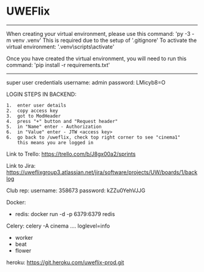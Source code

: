 # UWEFlix

***********************************************************************************
When creating your virtual environment, please use this command:
'py -3 -m venv .venv'
This is required due to the setup of '.gitignore'
To activate the virtual environment: '.venv\scripts\activate'

Once you have created the virtual environment, you will need to run this command:
'pip install -r requirements.txt'
***********************************************************************************

super user credentials
username: admin
password: LMicyb8=O

LOGIN STEPS IN BACKEND:

    1.  enter user details
    2.  copy access key
    3.  got to ModHeader
    4.  press "+" button and "Request header"
    5.  in "Name" enter - Authorization
    6.  in "Value" enter - JTW <access key>
    6.  go back to /uweflix, check top right corner to see "cinema1"
        this means you are logged in


Link to Trello: https://trello.com/b/J8gx00a2/sprints


Link to Jira: https://uweflixgroup3.atlassian.net/jira/software/projects/UW/boards/1/backlog


Club rep:
username: 358673
password: kZZu0YehVJJG


Docker:
- redis:
docker run -d -p 6379:6379 redis


Celery:
celery -A cinema .... loglevel=info
- worker
- beat
- flower


heroku:
https://git.heroku.com/uweflix-prod.git